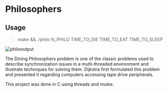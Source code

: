 # Philosophers

## Usage
> make && ./philo N_PHILO TIME_TO_DIE TIME_TO_EAT TIME_TO_SLEEP

![philooutput](https://user-images.githubusercontent.com/59654989/160710923-2a05112c-8573-4737-acac-0f2f275ba9ec.gif)

The Dining Philosophers problem is one of the classic problems used to describe synchronization issues in a multi-threaded environment
and illustrate techniques for solving them.
Dijkstra first formulated this problem and presented it regarding computers accessing tape drive peripherals.

This project was done in C using threads and mutex.
